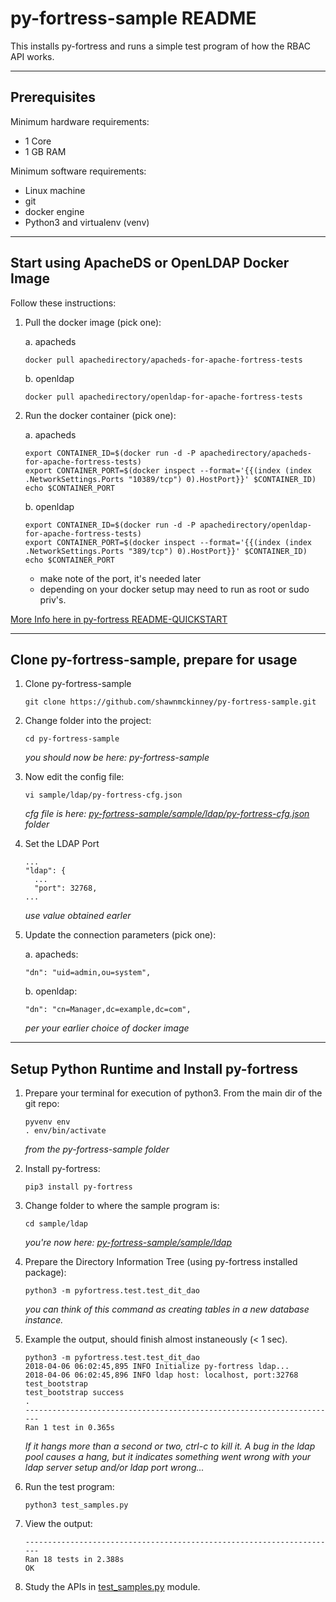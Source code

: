 # py-fortress-sample README 
 
This installs py-fortress and runs a simple test program of how the RBAC API works.
______________________________________________________________________________
## Prerequisites

Minimum hardware requirements:
 * 1 Core
 * 1 GB RAM

Minimum software requirements:
 * Linux machine
 * git
 * docker engine
 * Python3 and virtualenv (venv)
________________________________________________________________________________
## Start using ApacheDS or OpenLDAP Docker Image

Follow these instructions: []()

1. Pull the docker image (pick one):

    a. apacheds
    ```
    docker pull apachedirectory/apacheds-for-apache-fortress-tests
    ```

    b. openldap
    ```
    docker pull apachedirectory/openldap-for-apache-fortress-tests
    ```

2. Run the docker container (pick one):

    a. apacheds
    ```
    export CONTAINER_ID=$(docker run -d -P apachedirectory/apacheds-for-apache-fortress-tests)
    export CONTAINER_PORT=$(docker inspect --format='{{(index (index .NetworkSettings.Ports "10389/tcp") 0).HostPort}}' $CONTAINER_ID)
    echo $CONTAINER_PORT
    ```
       
    b. openldap 
    ```
    export CONTAINER_ID=$(docker run -d -P apachedirectory/openldap-for-apache-fortress-tests)
    export CONTAINER_PORT=$(docker inspect --format='{{(index (index .NetworkSettings.Ports "389/tcp") 0).HostPort}}' $CONTAINER_ID)
    echo $CONTAINER_PORT
    ```

    * make note of the port, it's needed later
    * depending on your docker setup may need to run as root or sudo priv's.

[More Info here in py-fortress README-QUICKSTART](https://github.com/shawnmckinney/py-fortress/blob/master/pyfortress/doc/README-QUICKSTART.md)
________________________________________________________________________________
## Clone py-fortress-sample, prepare for usage

1. Clone py-fortress-sample
    ```
    git clone https://github.com/shawnmckinney/py-fortress-sample.git
    ```

2. Change folder into the project:
    ```
    cd py-fortress-sample
    ```
    _you should now be here: py-fortress-sample_
    
3. Now edit the config file:
    ```
    vi sample/ldap/py-fortress-cfg.json
    ```
    _cfg file is here: [py-fortress-sample/sample/ldap/py-fortress-cfg.json](py-fortress-sample/sample/ldap/py-fortress-cfg.json) folder_

4. Set the LDAP Port
    ```
    ...
    "ldap": {
      ...
      "port": 32768,
    ...
    ```
    _use value obtained earler_
        
5. Update the connection parameters (pick one):

    a. apacheds:
    ```
    "dn": "uid=admin,ou=system",
    ```
    
    b. openldap:
    ```
    "dn": "cn=Manager,dc=example,dc=com",
    ```
    _per your earlier choice of docker image_

________________________________________________________________________________
## Setup Python Runtime and Install py-fortress

1. Prepare your terminal for execution of python3.  From the main dir of the git repo:
    ```
    pyvenv env
    . env/bin/activate
    ```
    _from the py-fortress-sample folder_
    
2. Install py-fortress:
    ```
    pip3 install py-fortress
    ```
    
3. Change folder to where the sample program is:
    ```
    cd sample/ldap
    ```
    _you're now here: [py-fortress-sample/sample/ldap](./sample/ldap)_
    
4. Prepare the Directory Information Tree (using py-fortress installed package):
    ```
    python3 -m pyfortress.test.test_dit_dao
    ```
    _you can think of this command as creating tables in a new database instance._

5. Example the output, should finish almost instaneously (< 1 sec).
    ```
    python3 -m pyfortress.test.test_dit_dao
    2018-04-06 06:02:45,895 INFO Initialize py-fortress ldap...
    2018-04-06 06:02:45,896 INFO ldap host: localhost, port:32768
    test_bootstrap
    test_bootstrap success
    .
    ----------------------------------------------------------------------
    Ran 1 test in 0.365s
    ```
    _If it hangs more than a second or two, ctrl-c to kill it. A bug in the ldap pool causes a hang, but it indicates something went wrong with your ldap server setup and/or ldap port wrong..._        
    
6. Run the test program:
    ```
    python3 test_samples.py 
    ```
    
7. View the output:
    ```
    ----------------------------------------------------------------------
    Ran 18 tests in 2.388s
    OK
    ```
    
7. Study the APIs in [test_samples.py](./sample/ldap/test_samples.py) module.